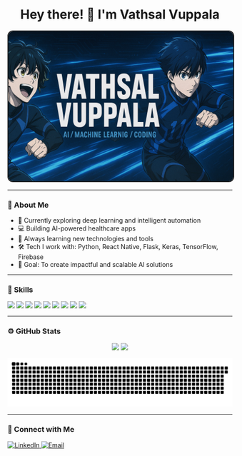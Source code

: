 <h1 align="center">Hey there! 👋 I'm Vathsal Vuppala</h1>

<p align="center">
  <img src="./blue-lock-banner.png" alt="Vathsal Vuppala Banner" width="800" style="border-radius: 12px; border: 2px solid #1f1f1f;" />
</p>



---

### 🚀 About Me

- 🧠 Currently exploring deep learning and intelligent automation  
- 💻 Building AI-powered healthcare apps  
- 🌱 Always learning new technologies and tools  
- 🛠️ Tech I work with: Python, React Native, Flask, Keras, TensorFlow, Firebase  
- 🎯 Goal: To create impactful and scalable AI solutions  

---

### 🧰 Skills

<p>
  <img src="https://img.shields.io/badge/Python-3776AB?style=flat&logo=python&logoColor=white" />
  <img src="https://img.shields.io/badge/JavaScript-F7DF1E?style=flat&logo=javascript&logoColor=black" />
  <img src="https://img.shields.io/badge/React_Native-61DAFB?style=flat&logo=react&logoColor=black" />
  <img src="https://img.shields.io/badge/Flask-000000?style=flat&logo=flask&logoColor=white" />
  <img src="https://img.shields.io/badge/TensorFlow-FF6F00?style=flat&logo=tensorflow&logoColor=white" />
  <img src="https://img.shields.io/badge/Keras-D00000?style=flat&logo=keras&logoColor=white" />
  <img src="https://img.shields.io/badge/Firebase-FFCA28?style=flat&logo=firebase&logoColor=black" />
  <img src="https://img.shields.io/badge/HTML5-E34F26?style=flat&logo=html5&logoColor=white" />
  <img src="https://img.shields.io/badge/CSS3-1572B6?style=flat&logo=css3&logoColor=white" />
</p>

---

### ⚙️ GitHub Stats

<p align="center">
  <img src="https://github-readme-stats.vercel.app/api?username=vathsal14&show_icons=true&theme=tokyonight" height="170"/>
  <img src="https://github-readme-stats.vercel.app/api/top-langs/?username=vathsal14&layout=compact&theme=tokyonight" height="170"/>
</p>

<p align="center">
  <img src="https://raw.githubusercontent.com/vathsal14/vathsal14/output/github-contribution-grid-snake.svg" alt="Snake animation" />
</p>


---

### 🔗 Connect with Me

<p align="left">
  <a href="https://www.linkedin.com/in/vathsal-vuppala-a89090270/" target="_blank">
    <img alt="LinkedIn" src="https://img.shields.io/badge/LinkedIn-blue?style=for-the-badge&logo=linkedin">
  </a>
  <a href="mailto:vathsal14@gmail.com" target="_blank">
    <img alt="Email" src="https://img.shields.io/badge/Email-D14836?style=for-the-badge&logo=gmail&logoColor=white">
  </a>
</p>
